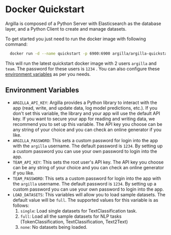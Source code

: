 # Docker Quickstart
Argilla is composed of a Python Server with Elasticsearch as the database layer, and a Python Client to create and
manage datasets.

To get started you just need to run the docker image with following command:

``` bash
  docker run -d --name quickstart -p 6900:6900 argilla/argilla-quickstart:latest
```

This will run the latest quickstart docker image with 2 users `argilla` and `team`. The password for these users is
`1234` . You can also configure these [environment variables](#environment-variables) as per you needs.

## Environment Variables

- `ARGILLA_API_KEY`: Argilla provides a Python library to interact with the app (read, write, and update data, log model
  predictions, etc.). If you don't set this variable, the library and your app will use the default API key. If you want
  to secure your app for reading and writing data, we recommend you to set up this variable. The API key you choose
  can be any string of your choice and you can check an online generator if you like.
- `ARGILLA_PASSWORD`: This sets a custom password for login into the app with the `argilla` username. The default
  password is `1234`. By setting up a custom password you can use your own password to login into the app.
- `TEAM_API_KEY`: This sets the root user's API key. The API key you choose can be any string of your choice and you can
  check an online generator if you like.
- `TEAM_PASSWORD`: This sets a custom password for login into the app with the `argilla` username. The default password
  is `1234`. By setting up a custom password you can use your own password to login into the app.
- `LOAD_DATASETS`: This variables will allow you to load sample datasets. The default value will be `full`. The
  supported values for this variable is as follows:
    1. `single`: Load single datasets for TextClassification task.
    2. `full`: Load all the sample datasets for NLP tasks (TokenClassification, TextClassification, Text2Text)
    3. `none`: No datasets being loaded.